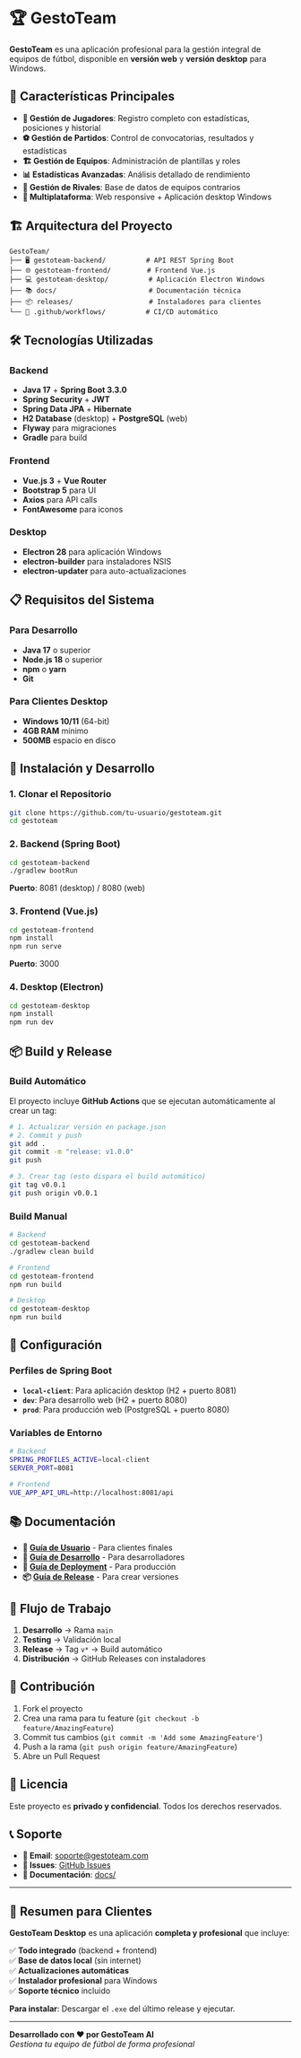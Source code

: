 # 🏆 GestoTeam

**GestoTeam** es una aplicación profesional para la gestión integral de equipos de fútbol, disponible en **versión web** y **versión desktop** para Windows.

## 🚀 Características Principales

- **👥 Gestión de Jugadores**: Registro completo con estadísticas, posiciones y historial
- **⚽ Gestión de Partidos**: Control de convocatorias, resultados y estadísticas
- **🏗️ Gestión de Equipos**: Administración de plantillas y roles
- **📊 Estadísticas Avanzadas**: Análisis detallado de rendimiento
- **🔄 Gestión de Rivales**: Base de datos de equipos contrarios
- **📱 Multiplataforma**: Web responsive + Aplicación desktop Windows

## 🏗️ Arquitectura del Proyecto

```
GestoTeam/
├── 🖥️ gestoteam-backend/          # API REST Spring Boot
├── 🌐 gestoteam-frontend/         # Frontend Vue.js
├── 💻 gestoteam-desktop/          # Aplicación Electron Windows
├── 📚 docs/                       # Documentación técnica
├── 📦 releases/                   # Instaladores para clientes
└── 🔄 .github/workflows/          # CI/CD automático
```

## 🛠️ Tecnologías Utilizadas

### Backend
- **Java 17** + **Spring Boot 3.3.0**
- **Spring Security** + **JWT**
- **Spring Data JPA** + **Hibernate**
- **H2 Database** (desktop) + **PostgreSQL** (web)
- **Flyway** para migraciones
- **Gradle** para build

### Frontend
- **Vue.js 3** + **Vue Router**
- **Bootstrap 5** para UI
- **Axios** para API calls
- **FontAwesome** para iconos

### Desktop
- **Electron 28** para aplicación Windows
- **electron-builder** para instaladores NSIS
- **electron-updater** para auto-actualizaciones

## 📋 Requisitos del Sistema

### Para Desarrollo
- **Java 17** o superior
- **Node.js 18** o superior
- **npm** o **yarn**
- **Git**

### Para Clientes Desktop
- **Windows 10/11** (64-bit)
- **4GB RAM** mínimo
- **500MB** espacio en disco

## 🚀 Instalación y Desarrollo

### 1. Clonar el Repositorio
```bash
git clone https://github.com/tu-usuario/gestoteam.git
cd gestoteam
```

### 2. Backend (Spring Boot)
```bash
cd gestoteam-backend
./gradlew bootRun
```
**Puerto**: 8081 (desktop) / 8080 (web)

### 3. Frontend (Vue.js)
```bash
cd gestoteam-frontend
npm install
npm run serve
```
**Puerto**: 3000

### 4. Desktop (Electron)
```bash
cd gestoteam-desktop
npm install
npm run dev
```

## 📦 Build y Release

### Build Automático
El proyecto incluye **GitHub Actions** que se ejecutan automáticamente al crear un tag:

```bash
# 1. Actualizar versión en package.json
# 2. Commit y push
git add .
git commit -m "release: v1.0.0"
git push

# 3. Crear tag (esto dispara el build automático)
git tag v0.0.1
git push origin v0.0.1
```

### Build Manual
```bash
# Backend
cd gestoteam-backend
./gradlew clean build

# Frontend
cd gestoteam-frontend
npm run build

# Desktop
cd gestoteam-desktop
npm run build
```

## 🔧 Configuración

### Perfiles de Spring Boot
- **`local-client`**: Para aplicación desktop (H2 + puerto 8081)
- **`dev`**: Para desarrollo web (H2 + puerto 8080)
- **`prod`**: Para producción web (PostgreSQL + puerto 8080)

### Variables de Entorno
```bash
# Backend
SPRING_PROFILES_ACTIVE=local-client
SERVER_PORT=8081

# Frontend
VUE_APP_API_URL=http://localhost:8081/api
```

## 📚 Documentación

- **📖 [Guía de Usuario](docs/user-guide.md)** - Para clientes finales
- **🔧 [Guía de Desarrollo](docs/development.md)** - Para desarrolladores
- **🚀 [Guía de Deployment](docs/deployment.md)** - Para producción
- **📦 [Guía de Release](docs/release.md)** - Para crear versiones

## 🔄 Flujo de Trabajo

1. **Desarrollo** → Rama `main`
2. **Testing** → Validación local
3. **Release** → Tag `v*` → Build automático
4. **Distribución** → GitHub Releases con instaladores

## 🤝 Contribución

1. Fork el proyecto
2. Crea una rama para tu feature (`git checkout -b feature/AmazingFeature`)
3. Commit tus cambios (`git commit -m 'Add some AmazingFeature'`)
4. Push a la rama (`git push origin feature/AmazingFeature`)
5. Abre un Pull Request

## 📄 Licencia

Este proyecto es **privado y confidencial**. Todos los derechos reservados.

## 📞 Soporte

- **📧 Email**: soporte@gestoteam.com
- **🐛 Issues**: [GitHub Issues](https://github.com/tu-usuario/gestoteam/issues)
- **📖 Documentación**: [docs/](docs/)

---

## 🎯 **Resumen para Clientes**

**GestoTeam Desktop** es una aplicación **completa y profesional** que incluye:

✅ **Todo integrado** (backend + frontend)  
✅ **Base de datos local** (sin internet)  
✅ **Actualizaciones automáticas**  
✅ **Instalador profesional** para Windows  
✅ **Soporte técnico** incluido  

**Para instalar**: Descargar el `.exe` del último release y ejecutar.

---

**Desarrollado con ❤️ por GestoTeam AI**  
*Gestiona tu equipo de fútbol de forma profesional*

